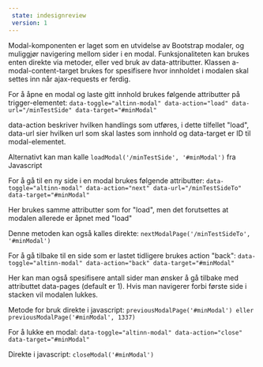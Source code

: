 ```yaml
---
 state: indesignreview
 version: 1
---
```


Modal-komponenten er laget som en utvidelse av Bootstrap modaler, og muliggjør navigering mellom sider i en modal.
Funksjonaliteten kan brukes enten direkte via metoder, eller ved bruk av data-attributter. Klassen a-modal-content-target brukes for spesifisere hvor innholdet i modalen skal settes inn når ajax-requests er ferdig.

For å åpne en modal og laste gitt innhold brukes følgende attributter på trigger-elementet:
`data-toggle="altinn-modal" data-action="load" data-url="/minTestSide" data-target="#minModal"`

data-action beskriver hvilken handlings som utføres, i dette tilfellet "load", data-url sier hvilken url som skal lastes som innhold og data-target er ID til modal-elementet.

Alternativt kan man kalle `loadModal('/minTestSide', '#minModal')` fra Javascript



For å gå til en ny side i en modal brukes følgende attributter:
`data-toggle="altinn-modal" data-action="next" data-url="/minTestSideTo" data-target="#minModal"`

Her brukes samme attributter som for "load", men det forutsettes at modalen allerede er åpnet med "load"

Denne metoden kan også kalles direkte: `nextModalPage('/minTestSideTo', '#minModal')`

For å gå tilbake til en side som er lastet tidligere brukes action "back":
`data-toggle="altinn-modal" data-action="back" data-target="#minModal"`

Her kan man også spesifisere antall sider man ønsker å gå tilbake med attributtet data-pages (default er 1).
Hvis man navigerer forbi første side i stacken vil modalen lukkes.

Metode for bruk direkte i javascript:
`previousModalPage('#minModal') eller previousModalPage('#minModal', 1337)`



For å lukke en modal:
`data-toggle="altinn-modal" data-action="close" data-target="#minModal"`

Direkte i javascript:
`closeModal('#minModal')`

